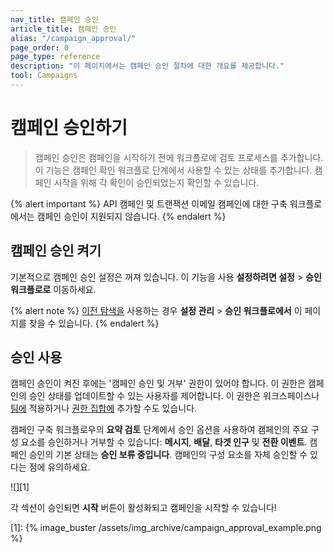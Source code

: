 ```yaml
---
nav_title: 캠페인 승인
article_title: 캠페인 승인
alias: "/campaign_approval/"
page_order: 0
page_type: reference
description: "이 페이지에서는 캠페인 승인 절차에 대한 개요를 제공합니다."
tool: Campaigns
---
```


# 캠페인 승인하기

> 캠페인 승인은 캠페인을 시작하기 전에 워크플로에 검토 프로세스를 추가합니다. 이 기능은 캠페인 확인 워크플로 단계에서 사용할 수 있는 상태를 추가합니다. 캠페인 시작을 위해 각 확인이 승인되었는지 확인할 수 있습니다.

{% alert important %}
API 캠페인 및 트랜잭션 이메일 캠페인에 대한 구축 워크플로에서는 캠페인 승인이 지원되지 않습니다.
{% endalert %}

## 캠페인 승인 켜기

기본적으로 캠페인 승인 설정은 꺼져 있습니다. 이 기능을 사용 **설정하려면 설정** > **승인 워크플로로** 이동하세요.

{% alert note %}
[이전 탐색을]({{site.baseurl}}/navigation) 사용하는 경우 **설정 관리** > **승인 워크플로에서** 이 페이지를 찾을 수 있습니다.
{% endalert %}

## 승인 사용

캠페인 승인이 켜진 후에는 '캠페인 승인 및 거부' 권한이 있어야 합니다. 이 권한은 캠페인의 승인 상태를 업데이트할 수 있는 사용자를 제어합니다. 이 권한은 워크스페이스나 [팀에]({{site.baseurl}}/user_guide/administrative/app_settings/manage_your_braze_users/teams/) 적용하거나 [권한 집합에]({{site.baseurl}}/user_guide/administrative/app_settings/manage_your_braze_users/user_permissions/#permission-sets) 추가할 수도 있습니다.

캠페인 구축 워크플로우의 **요약 검토** 단계에서 승인 옵션을 사용하여 캠페인의 주요 구성 요소를 승인하거나 거부할 수 있습니다: **메시지**, **배달**, **타겟 인구** 및 **전환 이벤트**. 캠페인 승인의 기본 상태는 **승인 보류 중입니다**. 캠페인의 구성 요소를 자체 승인할 수 있다는 점에 유의하세요.

![][1]

각 섹션이 승인되면 **시작** 버튼이 활성화되고 캠페인을 시작할 수 있습니다! 

[1]: {% image_buster /assets/img_archive/campaign_approval_example.png %} 
